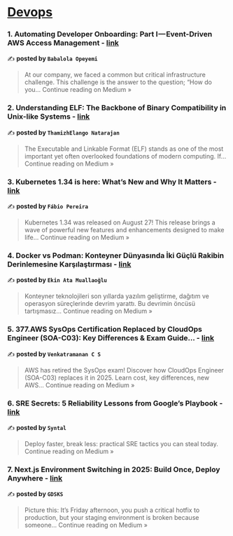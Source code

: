 
<h1><a href=https://medium.com/tag/devops/recommended target="_blank" rel="noopener noreferrer">Devops</a></h1>
<h3>1. Automating Developer Onboarding: Part I — Event-Driven AWS Access Management - <a href="https://medium.com/@babalolaopedaniel/automating-developer-onboarding-part-i-event-driven-aws-access-management-f1fb520d048c?source=rss------devops-5" target="_blank" rel="noopener noreferrer">link</a></h3>

✍️ **posted by `Babalola Opeyemi`**

<blockquote>At our company, we faced a common but critical infrastructure challenge. This challenge is the answer to the question; “How do you…
Continue reading on Medium »</blockquote>

<h3>2. Understanding ELF: The Backbone of Binary Compatibility in Unix-like Systems - <a href="https://thamizhelango.medium.com/understanding-elf-the-backbone-of-binary-compatibility-in-unix-like-systems-dcd6bcb11a00?source=rss------devops-5" target="_blank" rel="noopener noreferrer">link</a></h3>

✍️ **posted by `ThamizhElango Natarajan`**

<blockquote>The Executable and Linkable Format (ELF) stands as one of the most important yet often overlooked foundations of modern computing. If…
Continue reading on Medium »</blockquote>

<h3>3.  Kubernetes 1.34 is here: What’s New and Why It Matters - <a href="https://medium.com/@fabiompereira/kubernetes-1-34-is-here-whats-new-and-why-it-matters-188ea5191489?source=rss------devops-5" target="_blank" rel="noopener noreferrer">link</a></h3>

✍️ **posted by `Fábio Pereira`**

<blockquote>Kubernetes 1.34 was released on August 27!
This release brings a wave of powerful new features and enhancements designed to make life…
Continue reading on Medium »</blockquote>

<h3>4. Docker vs Podman: Konteyner Dünyasında İki Güçlü Rakibin Derinlemesine Karşılaştırması - <a href="https://medium.com/@ekinatamuallaoglu/docker-vs-podman-konteyner-d%C3%BCnyas%C4%B1nda-i%CC%87ki-g%C3%BC%C3%A7l%C3%BC-rakibin-derinlemesine-kar%C5%9F%C4%B1la%C5%9Ft%C4%B1rmas%C4%B1-3408975f0edb?source=rss------devops-5" target="_blank" rel="noopener noreferrer">link</a></h3>

✍️ **posted by `Ekin Ata Muallaoğlu`**

<blockquote>Konteyner teknolojileri son yıllarda yazılım geliştirme, dağıtım ve operasyon süreçlerinde devrim yarattı. Bu devrimin öncüsü tartışmasız…
Continue reading on Medium »</blockquote>

<h3>5. 377.AWS SysOps Certification Replaced by CloudOps Engineer (SOA-C03): Key Differences & Exam Guide… - <a href="https://medium.com/@venkatvk46/377-aws-sysops-certification-replaced-by-cloudops-engineer-soa-c03-key-differences-exam-guide-10fc83a53919?source=rss------devops-5" target="_blank" rel="noopener noreferrer">link</a></h3>

✍️ **posted by `Venkatramanan C S`**

<blockquote>AWS has retired the SysOps exam! Discover how CloudOps Engineer (SOA-C03) replaces it in 2025. Learn cost, key differences, new AWS…
Continue reading on Medium »</blockquote>

<h3>6. SRE Secrets: 5 Reliability Lessons from Google’s Playbook - <a href="https://medium.com/@sparknp1/sre-secrets-5-reliability-lessons-from-googles-playbook-101f9a2094f4?source=rss------devops-5" target="_blank" rel="noopener noreferrer">link</a></h3>

✍️ **posted by `Syntal`**

<blockquote>Deploy faster, break less: practical SRE tactics you can steal today.
Continue reading on Medium »</blockquote>

<h3>7. Next.js Environment Switching in 2025: Build Once, Deploy Anywhere - <a href="https://gdsks.medium.com/next-js-environment-switching-in-2025-build-once-deploy-anywhere-efe76c55c09f?source=rss------devops-5" target="_blank" rel="noopener noreferrer">link</a></h3>

✍️ **posted by `GDSKS`**

<blockquote>Picture this: It’s Friday afternoon, you push a critical hotfix to production, but your staging environment is broken because someone…
Continue reading on Medium »</blockquote>

